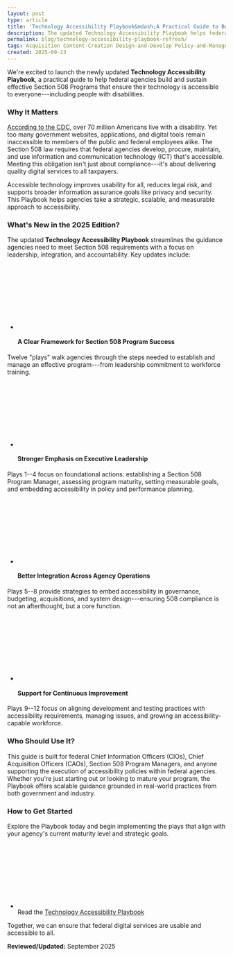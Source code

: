 ```yaml
---
layout: post
type: article
title: 'Technology Accessibility Playbook&mdash;A Practical Guide to Building an Effective Section 508 Program'
description: The updated Technology Accessibility Playbook helps federal agencies build and sustain effective Section 508 programs to ensure ICT is accessible to all.
permalink: blog/technology-accessibility-playbook-refresh/
tags: Acquisition Content-Creation Design-and-Develop Policy-and-Management Testing #choose one or more (space separated): Accessibility-Bytes Acquisition Content-Creation Design-and-Develop Events Policy-and-Management Testing
created: 2025-09-23
---
```

We're excited to launch the newly updated **Technology Accessibility Playbook**, a practical guide to help federal agencies build and sustain effective Section 508 Programs that ensure their technology is accessible to everyone---including people with disabilities.

### Why It Matters
<a href="https://www.cdc.gov/media/releases/2024/s0716-Adult-disability.html" target="_blank" class="usa-link--external">According to the CDC</a>, over 70 million Americans live with a disability. Yet too many government websites, applications, and digital tools remain inaccessible to members of the public and federal employees alike. The Section 508 law requires that federal agencies develop, procure, maintain, and use information and communication technology (ICT) that's accessible. Meeting this obligation isn't just about compliance---it's about delivering quality digital services to all taxpayers.

Accessible technology improves usability for all, reduces legal risk, and supports broader information assurance goals like privacy and security. This Playbook helps agencies take a strategic, scalable, and measurable approach to accessibility.

### What's New in the 2025 Edition?

The updated **Technology Accessibility Playbook** streamlines the guidance agencies need to meet Section 508 requirements with a focus on leadership, integration, and accountability. Key updates include:

<ul class="usa-icon-list tablet:grid-col">
  <li class="usa-icon-list__item">
      <div class="usa-icon-list__icon text-blue"><svg class="usa-icon" aria-hidden="true" role="img"><use xlink:href="{{ site.baseurl }}/assets/images/sprite.svg#schedule"></use></svg></div>
      <div class="usa-icon-list__content"><h4>A Clear Framework for Section 508 Program Success</h4></div>
  </li>
</ul>

<!-- #### 🧭 A Clear Framework for Section 508 Program Success -->

Twelve "plays" walk agencies through the steps needed to establish and manage an effective program---from leadership commitment to workforce training.

<ul class="usa-icon-list tablet:grid-col">
  <li class="usa-icon-list__item">
      <div class="usa-icon-list__icon text-green"><svg class="usa-icon" aria-hidden="true" role="img"><use xlink:href="{{ site.baseurl }}/assets/images/sprite.svg#schedule"></use></svg></div>
      <div class="usa-icon-list__content"><h4>Stronger Emphasis on Executive Leadership</h4></div>
  </li>
</ul>
<!-- #### 🔑 Stronger Emphasis on Executive Leadership -->

Plays 1--4 focus on foundational actions: establishing a Section 508 Program Manager, assessing program maturity, setting measurable goals, and embedding accessibility in policy and performance planning.

<ul class="usa-icon-list tablet:grid-col">
  <li class="usa-icon-list__item">
      <div class="usa-icon-list__icon text-blue"><svg class="usa-icon" aria-hidden="true" role="img"><use xlink:href="{{ site.baseurl }}/assets/images/sprite.svg#autorenew"></use></svg></div>
      <div class="usa-icon-list__content"><h4>Better Integration Across Agency Operations</h4></div>
  </li>
</ul>
<!-- #### 🔄 Better Integration Across Agency Operations -->

Plays 5--8 provide strategies to embed accessibility in governance, budgeting, acquisitions, and system design---ensuring 508 compliance is not an afterthought, but a core function.

<ul class="usa-icon-list tablet:grid-col">
  <li class="usa-icon-list__item">
      <div class="usa-icon-list__icon text-red"><svg class="usa-icon" aria-hidden="true" role="img"><use xlink:href="{{ site.baseurl }}/assets/images/sprite.svg#insights"></use></svg></div>
      <div class="usa-icon-list__content"><h4>Support for Continuous Improvement</h4></div>
  </li>
</ul>
<!-- #### 📈 Support for Continuous Improvement -->

Plays 9--12 focus on aligning development and testing practices with accessibility requirements, managing issues, and growing an accessibility-capable workforce.

### Who Should Use It?

This guide is built for federal Chief Information Officers (CIOs), Chief Acquisition Officers (CAOs), Section 508 Program Managers, and anyone supporting the execution of accessibility policies within federal agencies. Whether you're just starting out or looking to mature your program, the Playbook offers scalable guidance grounded in real-world practices from both government and industry.

### How to Get Started

Explore the Playbook today and begin implementing the plays that align with your agency's current maturity level and strategic goals.

<ul class="usa-icon-list tablet:grid-col">
  <li class="usa-icon-list__item">
      <div class="usa-icon-list__icon text-blue"><svg class="usa-icon" aria-hidden="true" role="img"><use xlink:href="{{ site.baseurl }}/assets/images/sprite.svg#bookmark"></use></svg></div>
      <div class="usa-icon-list__content">Read the <a href="{{site.baseurl}}/technology-accessibility-playbook/" target="_blank" class="usa-link--external">Technology Accessibility Playbook</a></div>
  </li>
</ul>

Together, we can ensure that federal digital services are usable and accessible to all.

**Reviewed/Updated:** September 2025